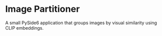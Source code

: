# Image Partitioner

A small PySide6 application that groups images by visual similarity using CLIP embeddings.
